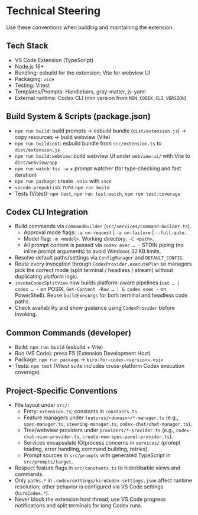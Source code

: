 # Technical Steering

Use these conventions when building and maintaining the extension.

## Tech Stack
- VS Code Extension (TypeScript)
- Node.js 16+
- Bundling: esbuild for the extension; Vite for webview UI
- Packaging: `vsce`
- Testing: Vitest
- Templates/Prompts: Handlebars, gray-matter, js-yaml
- External runtime: Codex CLI (min version from `MIN_CODEX_CLI_VERSION`)

## Build System & Scripts (package.json)
- `npm run build`: build prompts → esbuild bundle (`dist/extension.js`) → copy resources → build webview (Vite)
- `npm run build:ext`: esbuild bundle from `src/extension.ts` to `dist/extension.js`
- `npm run build:webview`: build webview UI under `webview-ui/` with Vite to `dist/webview/app`
- `npm run watch`: `tsc -w` + prompt watcher (for type‑checking and fast iteration)
- `npm run package`: create `.vsix` with `vsce`
- `vscode:prepublish`: runs `npm run build`
- Tests (Vitest): `npm test`, `npm run test:watch`, `npm run test:coverage`

## Codex CLI Integration
- Build commands via `CommandBuilder` (`src/services/command-builder.ts`).
  - Approval mode flags: `-a on-request` | `-a on-failure` | `--full-auto`.
  - Model flag: `-m <model>`. Working directory: `-C <path>`.
  - All prompt content is passed via `codex exec … -` STDIN piping (no inline prompt arguments) to avoid Windows 32 KB limits.
- Resolve default paths/settings via `ConfigManager` and `DEFAULT_CONFIG`.
- Route every invocation through `CodexProvider.executePlan` so managers pick the correct mode (split terminal / headless / stream) without duplicating platform logic.
- `invokeCodexSplitView` now builds platform-aware pipelines (`cat … | codex … -` on POSIX, `Get-Content -Raw … | & codex exec -` on PowerShell). Reuse `buildExecArgs` for both terminal and headless code paths.
- Check availability and show guidance using `CodexProvider` before invoking.

## Common Commands (developer)
- Build: `npm run build` (esbuild + Vite)
- Run (VS Code): press F5 (Extension Development Host)
- Package: `npm run package` → `kiro-for-codex-<version>.vsix`
- Tests: `npm test` (Vitest suite includes cross-platform Codex execution coverage)

## Project-Specific Conventions
- File layout under `src/`:
  - Entry: `extension.ts`; constants in `constants.ts`.
  - Feature managers under `features/<domain>/*-manager.ts` (e.g., `spec-manager.ts`, `steering-manager.ts`, `codex-chat/chat-manager.ts`).
  - Tree/webview providers under `providers/*-provider.ts` (e.g., `codex-chat-view-provider.ts`, `create-new-spec-panel-provider.ts`).
  - Services encapsulate IO/process concerns in `services/` (prompt loading, error handling, command building, retries).
  - Prompt sources in `src/prompts` with generated TypeScript in `src/prompts/target`.
- Respect feature flags in `src/constants.ts` to hide/disable views and commands.
- Only `paths.*` in `.codex/settings/kiroCodex-settings.json` affect runtime resolution; other behavior is configured via VS Code settings (`kiroCodex.*`).
- Never block the extension host thread; use VS Code progress notifications and split terminals for long Codex runs.
